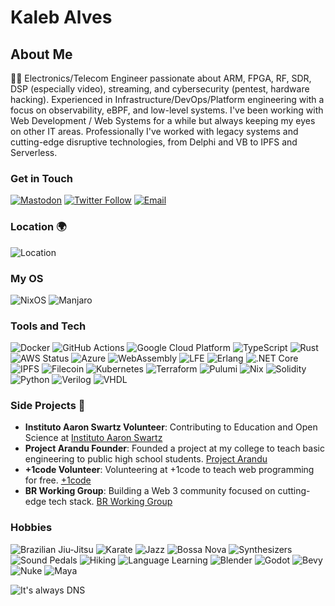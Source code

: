 # Kaleb Alves

## About Me

👨‍💻 Electronics/Telecom Engineer passionate about ARM, FPGA, RF, SDR, DSP (especially video), streaming, and cybersecurity (pentest, hardware hacking). Experienced in Infrastructure/DevOps/Platform engineering with a focus on observability, eBPF, and low-level systems.
I've been working with Web Development / Web Systems for a while but always keeping my eyes on other IT areas. Professionally I've worked with legacy systems and cutting-edge disruptive technologies, from Delphi and VB to IPFS and Serverless.

### Get in Touch

[![Mastodon](https://img.shields.io/badge/Mastodon-forgondolin-lightgrey?style=social&logo=mastodon)](https://plnetwork.xyz/@forgondolin)
[![Twitter Follow](https://img.shields.io/twitter/follow/kalves_rohan?style=social)](https://twitter.com/kalves_rohan)
[![Email](https://img.shields.io/badge/Tutanota-840010?style=flat&logo=Tutanota&logoColor=white)](mailto:kalebalves@tuta.io)

### Location 🌍

![Location](https://img.shields.io/badge/Location-🇧🇷%20São_Paulo-green)

### My OS
![NixOS](https://img.shields.io/badge/NixOS-5277C3?style=flat&logo=nixos&logoColor=white)
![Manjaro](https://img.shields.io/badge/Manjaro-35BF5C?style=flat&logo=manjaro&logoColor=white)


### Tools and Tech

![Docker](https://img.shields.io/badge/Docker-46a2f1?style=flat-square&logo=docker&logoColor=white)
![GitHub Actions](https://img.shields.io/badge/GitHub_Actions-2088FF?style=flat-square&logo=github-actions&logoColor=white)
![Google Cloud Platform](https://img.shields.io/badge/Google_Cloud_Platform-1a73e8?style=flat-square&logo=google-cloud&logoColor=white)
![TypeScript](https://img.shields.io/badge/TypeScript-007ACC?style=flat-square&logo=typescript&logoColor=white)
![Rust](https://img.shields.io/badge/Rust-000000?style=flat&logo=rust&logoColor=white)
![AWS Status](https://img.shields.io/badge/AWS-Active-success)
![Azure](https://img.shields.io/badge/Azure-0089D6?style=flat&logo=microsoft-azure&logoColor=white)
![WebAssembly](https://img.shields.io/badge/WebAssembly-654FF0?style=flat&logo=webassembly&logoColor=white)
![LFE](https://img.shields.io/badge/LFE-4B3263?style=flat&logo=lfe&logoColor=white)
![Erlang](https://img.shields.io/badge/Erlang-A90533?style=flat&logo=erlang&logoColor=white)
![.NET Core](https://img.shields.io/badge/.NET%20Core-512BD4?style=flat&logo=.net&logoColor=white)
![IPFS](https://img.shields.io/badge/IPFS-231F20?style=flat&logo=ipfs&logoColor=white)
![Filecoin](https://img.shields.io/badge/Filecoin-1572B6?style=flat&logo=filecoin&logoColor=white)
![Kubernetes](https://img.shields.io/badge/Kubernetes-326ce5?style=flat&logo=kubernetes&logoColor=white)
![Terraform](https://img.shields.io/badge/Terraform-5C4EE5?style=flat&logo=terraform&logoColor=white)
![Pulumi](https://img.shields.io/badge/Pulumi-663399?style=flat&logo=pulumi&logoColor=white)
![Nix](https://img.shields.io/badge/Nix-7D5B00?style=flat&logo=nix&logoColor=white)
![Solidity](https://img.shields.io/badge/Solidity-363636?style=flat&logo=solidity&logoColor=white)
![Python](https://img.shields.io/badge/Python-3776AB?style=flat&logo=python&logoColor=white)
![Verilog](https://img.shields.io/badge/Verilog-4D4D4D?style=flat&logoColor=white)
![VHDL](https://img.shields.io/badge/VHDL-0095D5?style=flat&logoColor=white)

### Side Projects 🚀

- **Instituto Aaron Swartz Volunteer**: Contributing to Education and Open Science at [Instituto Aaron Swartz](https://institutoasw.org/)
- **Project Arandu Founder**: Founded a project at my college to teach basic engineering to public high school students. [Project Arandu](https://arandu.proec.ufabc.edu.br/)
- **+1code Volunteer**: Volunteering at +1code to teach web programming for free. [+1code](https://mais1code.com.br/)
- **BR Working Group**: Building a Web 3 community focused on cutting-edge tech stack. [BR Working Group](https://brwg.org/)

### Hobbies

![Brazilian Jiu-Jitsu](https://img.shields.io/badge/Brazilian%20Jiu%20Jitsu-Blue-4100E5?style=flat&logoColor=white)
![Karate](https://img.shields.io/badge/Karate-Purple-7C41E5?style=flat&logoColor=white)
![Jazz](https://img.shields.io/badge/Jazz-Music-FF0000?style=flat&logoColor=white)
![Bossa Nova](https://img.shields.io/badge/Bossa%20Nova-Music-FF5700?style=flat&logoColor=white)
![Synthesizers](https://img.shields.io/badge/Synthesizers-Audio%20Technology-009688?style=flat&logoColor=white)
![Sound Pedals](https://img.shields.io/badge/Sound%20Pedals-Audio%20Technology-00BCD4?style=flat&logoColor=white)
![Hiking](https://img.shields.io/badge/Hiking-Outdoors-388E3C?style=flat&logoColor=white)
![Language Learning](https://img.shields.io/badge/Language%20Learning-Language%20Enthusiast-FFC107?style=flat&logoColor=white)
![Blender](https://img.shields.io/badge/Blender-3D-FF4500?style=flat&logo=blender&logoColor=white)
![Godot](https://img.shields.io/badge/Godot-Game%20Development-478CBF?style=flat&logo=godot-engine&logoColor=white)
![Bevy](https://img.shields.io/badge/Bevy-Game%20Development-55A760?style=flat&logo=bevy&logoColor=white)
![Nuke](https://img.shields.io/badge/Nuke-VFX-0576B9?style=flat&logo=nuke&logoColor=white)
![Maya](https://img.shields.io/badge/Maya-3D-FF7A00?style=flat&logo=autodesk&logoColor=white)



![It's always DNS](https://tenor.com/b07T7.gif)




